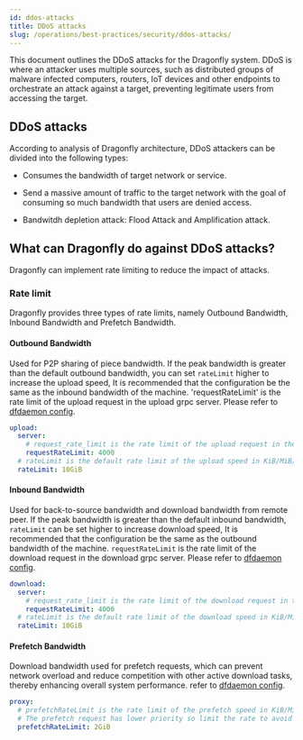 ```yaml
---
id: ddos-attacks
title: DDoS attacks
slug: /operations/best-practices/security/ddos-attacks/
---
```


This document outlines the DDoS attacks for the Dragonfly system. DDoS is where an attacker uses multiple sources, such as distributed groups of malware infected computers, routers, IoT devices and other endpoints to orchestrate an attack against a target, preventing legitimate users from accessing the target.

## DDoS attacks

According to analysis of Dragonfly architecture, DDoS attackers can be divided into the following types:

- Consumes the bandwidth of target network or service.

- Send a massive amount of traffic to the target network with the
  goal of consuming so much bandwidth that users are denied access.

- Bandwitdh depletion attack: Flood Attack and Amplification attack.

## What can Dragonfly do against DDoS attacks?

Dragonfly can implement rate limiting to reduce the impact of attacks.

### Rate limit

Dragonfly provides three types of rate limits, namely Outbound Bandwidth,
Inbound Bandwidth and Prefetch Bandwidth.

#### Outbound Bandwidth

Used for P2P sharing of piece bandwidth.
If the peak bandwidth is greater than the default outbound bandwidth,
you can set `rateLimit` higher to increase the upload speed,
It is recommended that the configuration be the same as the inbound bandwidth of the machine.
'requestRateLimit' is the rate limit of the upload request in the upload grpc server.
Please refer to [dfdaemon config](../../../reference/configuration/client/dfdaemon.md).

```yaml
upload:
  server:
    # request_rate_limit is the rate limit of the upload request in the upload grpc server, default is 4000 req/s.
    requestRateLimit: 4000
  # rateLimit is the default rate limit of the upload speed in KiB/MiB/GiB per second, default is 10GiB/s.
  rateLimit: 10GiB
```

#### Inbound Bandwidth

Used for back-to-source bandwidth and download bandwidth from remote peer.
If the peak bandwidth is greater than the default inbound bandwidth,
`rateLimit` can be set higher to increase download speed,
It is recommended that the configuration be the same as the outbound bandwidth of the machine.
`requestRateLimit` is the rate limit of the download request in the download grpc server.
Please refer to [dfdaemon config](../../../reference/configuration/client/dfdaemon.md).

```yaml
download:
  server:
    # request_rate_limit is the rate limit of the download request in the download grpc server, default is 4000 req/s.
    requestRateLimit: 4000
  # rateLimit is the default rate limit of the download speed in KiB/MiB/GiB per second, default is 10GiB/s.
  rateLimit: 10GiB
```

#### Prefetch Bandwidth

Download bandwidth used for prefetch requests, which can prevent network overload
and reduce competition with other active download tasks,
thereby enhancing overall system performance.
refer to [dfdaemon config](../../../reference/configuration/client/dfdaemon.md).

```yaml
proxy:
  # prefetchRateLimit is the rate limit of the prefetch speed in KiB/MiB/GiB per second, default is 2GiB/s.
  # The prefetch request has lower priority so limit the rate to avoid occupying the bandwidth impact other download tasks.
  prefetchRateLimit: 2GiB
```
